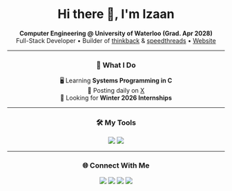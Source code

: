 <h1 align="center">Hi there 👋, I'm Izaan</h1>

<div align="center">
  <b>Computer Engineering @ University of Waterloo (Grad. Apr 2028)</b><br/>
  Full-Stack Developer • Builder of <a href="https://thinkbackai.ca">thinkback</a> & <a href="https://izaanqaiser.github.io/speed-threads/">speedthreads</a> • <a href="https://izaanqaiser.github.io/personal-website/">Website</a>
</div>

---

<div align="center">

### 🚀 What I Do  

🖥️ Learning **Systems Programming in C**  
🧵 Posting daily on <a href="https://x.com/1zaanq">X</a>  
📌 Looking for **Winter 2026 Internships**  

</div>

---

<div align="center">

### 🛠️ My Tools  

<img src="https://skillicons.dev/icons?i=react,js,ts,python,next,express,nodejs" />
<img src="https://skillicons.dev/icons?i=npm,html,css,c,cpp,cs,git,pip" /><br/>

</div>

---

<div align="center">

### 🌐 Connect With Me  

<a href="mailto:izaans.email@gmail.com"><img src="https://skillicons.dev/icons?i=gmail" /></a>
<a href="https://www.linkedin.com/in/izaanq/"><img src="https://skillicons.dev/icons?i=linkedin" /></a>
<a href="https://www.instagram.com/izaan.qaiser/"><img src="https://skillicons.dev/icons?i=instagram" /></a>
<a href="https://x.com/1zaanq"><img src="https://skillicons.dev/icons?i=twitter" /></a>

</div>

</div>
